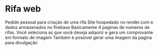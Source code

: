 # Rifa web
Pedido pessoal para criação de uma rifa
Site hospedado no render.com e dados armazenados no firebase
Basicamente 4 paginas de numeros de rifas. Você seleciona as que você deseja adquirir e gera um comprovante em formato de imagem
Também é possivel gerar uma imagem da pagina para divulgação
